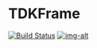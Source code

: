# TDKFrame

[![Build Status](https://travis-ci.org/00aney/TDKFrame.svg?branch=master)](https://travis-ci.org/00aney/TDKFrame)
[![img-alt](https://img.shields.io/cocoapods/v/TDKFrame.svg)](https://cocoapods.org/pods/TDKFrame)
